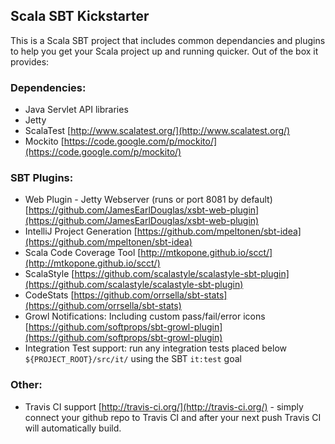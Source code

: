 ## Scala SBT Kickstarter

This is a Scala SBT project that includes common dependancies and plugins to help you get
your Scala project up and running quicker.  Out of the box it provides:

### Dependencies:

* Java Servlet API libraries
* Jetty
* ScalaTest [http://www.scalatest.org/](http://www.scalatest.org/)
* Mockito [https://code.google.com/p/mockito/](https://code.google.com/p/mockito/)

### SBT Plugins:

* Web Plugin - Jetty Webserver (runs or port 8081 by default)
  [https://github.com/JamesEarlDouglas/xsbt-web-plugin](https://github.com/JamesEarlDouglas/xsbt-web-plugin)
* IntelliJ Project Generation
  [https://github.com/mpeltonen/sbt-idea](https://github.com/mpeltonen/sbt-idea)
* Scala Code Coverage Tool
  [http://mtkopone.github.io/scct/](http://mtkopone.github.io/scct/)
* ScalaStyle
  [https://github.com/scalastyle/scalastyle-sbt-plugin](https://github.com/scalastyle/scalastyle-sbt-plugin)
* CodeStats [https://github.com/orrsella/sbt-stats](https://github.com/orrsella/sbt-stats)
* Growl Notifications: Including custom pass/fail/error icons
    [https://github.com/softprops/sbt-growl-plugin](https://github.com/softprops/sbt-growl-plugin)
* Integration Test support: run any integration tests placed below <code>${PROJECT_ROOT}/src/it/</code> using the SBT <code>it:test</code> goal

### Other:
* Travis CI support [http://travis-ci.org/](http://travis-ci.org/) - simply connect your
  github repo to Travis CI and after your next push Travis CI will automatically build.
